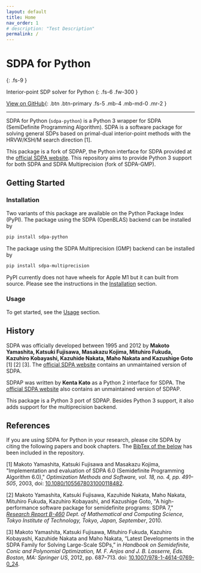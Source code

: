 ```yaml
---
layout: default
title: Home
nav_order: 1
# description: "Test Description"
permalink: /
---
```


# SDPA for Python
{: .fs-9 }

Interior-point SDP solver for Python
{: .fs-6 .fw-300 }

[View on GitHub](https://github.com/sdpa-python/sdpa-python){: .btn .btn-primary .fs-5 .mb-4 .mb-md-0 .mr-2 }
<!-- [View on GitHub](https://github.com/sdpa-python/sdpa-python){: .btn .fs-5 .mb-4 .mb-md-0 } -->

---

SDPA for Python (`sdpa-python`) is a Python 3 wrapper for SDPA (SemiDefinite Programming Algorithm). SDPA is a software package for solving general SDPs based on primal-dual interior-point methods with the HRVW/KSH/M search direction [1].

This package is a fork of SDPAP, the Python interface for SDPA provided at the [official SDPA website](http://sdpa.sourceforge.net/download.html). This repository aims to provide Python 3 support for both SDPA and SDPA Multiprecision (fork of SDPA-GMP).

## Getting Started

### Installation

Two variants of this package are available on the Python Package Index (PyPI). The package using the SDPA (OpenBLAS) backend can be installed by

```bash
pip install sdpa-python
```

The package using the SDPA Multiprecision (GMP) backend can be installed by

```bash
pip install sdpa-multiprecision
```

PyPI currently does not have wheels for Apple M1 but it can built from source. Please see the instructions in the [Installation](https://sdpa-python.github.io/docs/installation/) section.

### Usage

To get started, see the [Usage](https://sdpa-python.github.io/docs/usage/) section.

## History

SDPA was officially developed between 1995 and 2012 by **Makoto Yamashita, Katsuki Fujisawa, Masakazu Kojima, Mituhiro Fukuda, Kazuhiro Kobayashi, Kazuhide Nakata, Maho Nakata and Kazushige Goto** [1] [2] [3]. The [official SDPA website](http://sdpa.sourceforge.net/download.html) contains an unmaintained version of SDPA.

SDPAP was written by **Kenta Kato** as a Python 2 interface for SDPA. The [official SDPA website](http://sdpa.sourceforge.net/download.html) also contains an unmaintained version of SDPAP.

This package is a Python 3 port of SDPAP. Besides Python 3 support, it also adds support for the multiprecision backend.

## References

If you are using SDPA for Python in your research, please cite SDPA by citing the following papers and book chapters. The [BibTex of the below](https://github.com/sdpa-python/sdpa-python/blob/main/CITATIONS.bib) has been included in the repository.

[1] Makoto Yamashita, Katsuki Fujisawa and Masakazu Kojima, "Implementation and evaluation of SDPA 6.0 (Semidefinite Programming Algorithm 6.0)," *Optimization Methods and Software, vol. 18, no. 4, pp. 491–505*, 2003, doi: [10.1080/1055678031000118482](https://doi.org/10.1080/1055678031000118482).

[2] Makoto Yamashita, Katsuki Fujisawa, Kazuhide Nakata, Maho Nakata, Mituhiro Fukuda, Kazuhiro Kobayashi, and Kazushige Goto, "A high-performance software package for semidefinite programs: SDPA 7," *[Research Report B-460](http://www.optimization-online.org/DB_HTML/2010/01/2531.html) Dept. of Mathematical and Computing Science, Tokyo Institute of Technology, Tokyo, Japan, September*, 2010.

[3] Makoto Yamashita, Katsuki Fujisawa, Mituhiro Fukuda, Kazuhiro Kobayashi, Kazuhide Nakata and Maho Nakata, “Latest Developments in the SDPA Family for Solving Large-Scale SDPs,” in *Handbook on Semidefinite, Conic and Polynomial Optimization, M. F. Anjos and J. B. Lasserre, Eds. Boston, MA: Springer US*, 2012, pp. 687–713. doi: [10.1007/978-1-4614-0769-0_24](https://doi.org/10.1007/978-1-4614-0769-0_24).
